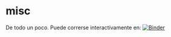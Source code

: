 # misc
De todo un poco.
Puede correrse interactivamente en:  [![Binder](https://mybinder.org/badge.svg)](https://mybinder.org/v2/gh/marcosferreras/DP_Ejercicios/master)
